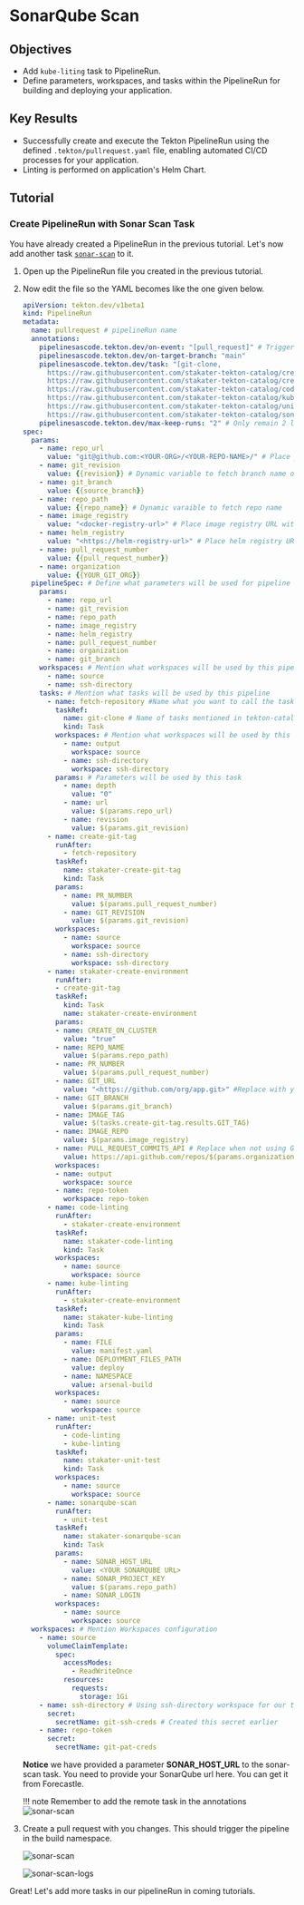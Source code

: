 # SonarQube Scan

## Objectives

- Add `kube-liting` task to PipelineRun.
- Define parameters, workspaces, and tasks within the PipelineRun for building and deploying your application.

## Key Results

- Successfully create and execute the Tekton PipelineRun using the defined `.tekton/pullrequest.yaml` file, enabling automated CI/CD processes for your application.
- Linting is performed on application's Helm Chart.

## Tutorial

### Create PipelineRun with Sonar Scan Task

You have already created a PipelineRun in the previous tutorial. Let's now add another task [`sonar-scan`](https://github.com/stakater-tekton-catalog/sonarqube-scan) to it.

1. Open up the PipelineRun file you created in the previous tutorial.
1. Now edit the file so the YAML becomes like the one given below.

    ```yaml
    apiVersion: tekton.dev/v1beta1
    kind: PipelineRun
    metadata:
      name: pullrequest # pipelineRun name
      annotations:
        pipelinesascode.tekton.dev/on-event: "[pull_request]" # Trigger the pipelineRun on push events on branch main
        pipelinesascode.tekton.dev/on-target-branch: "main"
        pipelinesascode.tekton.dev/task: "[git-clone, 
          https://raw.githubusercontent.com/stakater-tekton-catalog/create-git-tag/0.0.12/task/stakater-create-git-tag/stakater-create-git-tag.yaml,
          https://raw.githubusercontent.com/stakater-tekton-catalog/create-environment/0.0.16/task/stakater-create-environment/stakater-create-environment.yaml,
          https://raw.githubusercontent.com/stakater-tekton-catalog/code-linting-mvn/0.0.4/task/stakater-code-linting/stakater-code-linting.yaml,
          https://raw.githubusercontent.com/stakater-tekton-catalog/kube-linting/0.0.7/task/stakater-kube-linting/stakater-kube-linting.yaml,
          https://raw.githubusercontent.com/stakater-tekton-catalog/unit-test/0.0.6/task/stakater-unit-test/stakater-unit-test.yaml,
          https://raw.githubusercontent.com/stakater-tekton-catalog/sonarqube-scan/0.0.13/task/stakater-sonarqube-scan/stakater-sonarqube-scan.yaml]"
        pipelinesascode.tekton.dev/max-keep-runs: "2" # Only remain 2 latest pipelineRuns on SAAP
    spec:
      params:
        - name: repo_url
          value: "git@github.com:<YOUR-ORG>/<YOUR-REPO-NAME>/" # Place your repo SSH URL
        - name: git_revision
          value: {{revision}} # Dynamic variable to fetch branch name of the push event on your repo
        - name: git_branch
          value: {{source_branch}}
        - name: repo_path
          value: {{repo_name}} # Dynamic varaible to fetch repo name
        - name: image_registry
          value: "<docker-registry-url>" # Place image registry URL without https:// succeeded by your application name
        - name: helm_registry
          value: "<https://helm-registry-url>" # Place helm registry URL with https://
        - name: pull_request_number
          value: {{pull_request_number}}
        - name: organization
          value: {{YOUR_GIT_ORG}}
      pipelineSpec: # Define what parameters will be used for pipeline
        params:
          - name: repo_url
          - name: git_revision
          - name: repo_path
          - name: image_registry
          - name: helm_registry
          - name: pull_request_number
          - name: organization
          - name: git_branch
        workspaces: # Mention what workspaces will be used by this pipeline to store data and used by data transferring between tasks
          - name: source
          - name: ssh-directory
        tasks: # Mention what tasks will be used by this pipeline
          - name: fetch-repository #Name what you want to call the task
            taskRef:
              name: git-clone # Name of tasks mentioned in tekton-catalog
              kind: Task
            workspaces: # Mention what workspaces will be used by this task
              - name: output
                workspace: source
              - name: ssh-directory
                workspace: ssh-directory
            params: # Parameters will be used by this task
              - name: depth
                value: "0"
              - name: url
                value: $(params.repo_url)
              - name: revision
                value: $(params.git_revision)
          - name: create-git-tag
            runAfter:
              - fetch-repository
            taskRef:
              name: stakater-create-git-tag
              kind: Task
            params:
              - name: PR_NUMBER
                value: $(params.pull_request_number)
              - name: GIT_REVISION
                value: $(params.git_revision)
            workspaces:
              - name: source
                workspace: source
              - name: ssh-directory
                workspace: ssh-directory
          - name: stakater-create-environment
            runAfter:
            - create-git-tag
            taskRef:
              kind: Task
              name: stakater-create-environment
            params:
            - name: CREATE_ON_CLUSTER
              value: "true"
            - name: REPO_NAME
              value: $(params.repo_path)
            - name: PR_NUMBER
              value: $(params.pull_request_number)
            - name: GIT_URL
              value: "<https://github.com/org/app.git>" #Replace with your application repository Url
            - name: GIT_BRANCH
              value: $(params.git_branch)
            - name: IMAGE_TAG
              value: $(tasks.create-git-tag.results.GIT_TAG)
            - name: IMAGE_REPO
              value: $(params.image_registry)
            - name: PULL_REQUEST_COMMITS_API # Replace when not using Git
              value: https://api.github.com/repos/$(params.organization)/$(params.repo_path)/pulls/$(params.pull_request_number)/commits
            workspaces:
            - name: output
              workspace: source
            - name: repo-token
              workspace: repo-token
          - name: code-linting
            runAfter:
              - stakater-create-environment
            taskRef:
              name: stakater-code-linting
              kind: Task
            workspaces:
              - name: source
                workspace: source
          - name: kube-linting
            runAfter:
              - stakater-create-environment
            taskRef:
              name: stakater-kube-linting
              kind: Task
            params:
              - name: FILE
                value: manifest.yaml
              - name: DEPLOYMENT_FILES_PATH
                value: deploy
              - name: NAMESPACE
                value: arsenal-build
            workspaces:
              - name: source
                workspace: source
          - name: unit-test
            runAfter:
              - code-linting
              - kube-linting
            taskRef:
              name: stakater-unit-test
              kind: Task
            workspaces:
              - name: source
                workspace: source
          - name: sonarqube-scan
            runAfter:
              - unit-test
            taskRef:
              name: stakater-sonarqube-scan
              kind: Task
            params:
              - name: SONAR_HOST_URL
                value: <YOUR SONARQUBE URL>
              - name: SONAR_PROJECT_KEY
                value: $(params.repo_path)
              - name: SONAR_LOGIN
            workspaces:
              - name: source
                workspace: source
      workspaces: # Mention Workspaces configuration
        - name: source
          volumeClaimTemplate:
            spec:
              accessModes:
                - ReadWriteOnce
              resources:
                requests:
                  storage: 1Gi
        - name: ssh-directory # Using ssh-directory workspace for our task to have better security
          secret:
            secretName: git-ssh-creds # Created this secret earlier
        - name: repo-token
          secret:
            secretName: git-pat-creds
    ```

    **Notice** we have provided a parameter **SONAR_HOST_URL** to the sonar-scan task. You need to provide your SonarQube url here. You can get it from Forecastle.

    !!! note
        Remember to add the remote task in the annotations
        ![sonar-scan](images/sonar-scan-annotation.png)

1. Create a pull request with you changes. This should trigger the pipeline in the build namespace.

   ![sonar-scan](images/sonar-scan.png)

   ![sonar-scan-logs](images/sonar-scan-logs.png)

Great! Let's add more tasks in our pipelineRun in coming tutorials.
